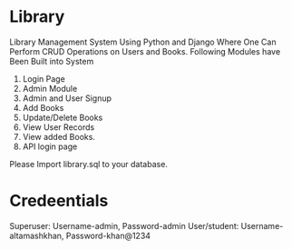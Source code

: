# Library
Library Management System Using Python and Django Where One Can Perform CRUD Operations on Users and Books. Following Modules have Been Built into System
1.	Login Page
2.	Admin Module
  1. Admin and User Signup
  2. Add Books
  3. Update/Delete Books
  4. View User Records
  5. View added Books.
3.	API login page

Please Import library.sql to your database.

# Credeentials
Superuser: Username-admin, Password-admin
User/student: Username-altamashkhan, Password-khan@1234


